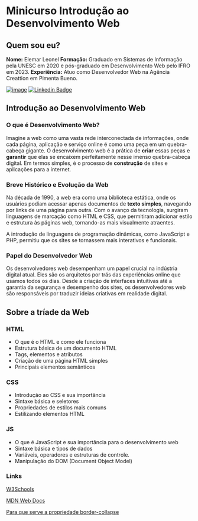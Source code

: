 # Minicurso Introdução ao Desenvolvimento Web

## Quem sou eu?

**Nome:** Elemar Leonel
**Formação:** Graduado em Sistemas de Informação pela UNESC em 2020 e pós-graduado em Desenvolvimento Web pelo IFRO em 2023.
**Experiência:** Atuo como Desenvolvedor Web na Agência Creattion em Pimenta Bueno.

[![image](https://img.shields.io/badge/Instagram-E4405F?style=flat-square&logo=instagram&logoColor=white)](https://www.instagram.com/elemarleonel.dev/)
[![Linkedin Badge](https://img.shields.io/badge/-LinkedIn-blue?style=flat-square&logo=Linkedin&logoColor=white&link=https://www.linkedin.com/in/marianne-dutra-0086801a1/)](https://www.linkedin.com/in/elemarleonel/)

## Introdução ao Desenvolvimento Web

### O que é Desenvolvimento Web?

Imagine a web como uma vasta rede interconectada de informações, onde cada página, aplicação e serviço online é como uma peça em um quebra-cabeça gigante. O desenvolvimento web é a prática de **criar** essas peças e **garantir** que elas se encaixem perfeitamente nesse imenso quebra-cabeça digital. Em termos simples, é o processo de **construção** de sites e aplicações para a internet.

### Breve Histórico e Evolução da Web

Na década de 1990, a web era como uma biblioteca estática, onde os usuários podiam acessar apenas documentos de **texto simples**, navegando por links de uma página para outra. Com o avanço da tecnologia, surgiram linguagens de marcação como HTML e CSS, que permitiram adicionar estilo e estrutura às páginas web, tornando-as mais visualmente atraentes.

A introdução de linguagens de programação dinâmicas, como JavaScript e PHP, permitiu que os sites se tornassem mais interativos e funcionais.

### Papel do Desenvolvedor Web

Os desenvolvedores web desempenham um papel crucial na indústria digital atual. Eles são os arquitetos por trás das experiências online que usamos todos os dias. Desde a criação de interfaces intuitivas até a garantia da segurança e desempenho dos sites, os desenvolvedores web são responsáveis por traduzir ideias criativas em realidade digital.

## Sobre a tríade da Web

### HTML

- O que é o HTML e como ele funciona
- Estrutura básica de um documento HTML
- Tags, elementos e atributos
- Criação de uma página HTML simples
- Principais elementos semânticos

### CSS

- Introdução ao CSS e sua importância
- Sintaxe básica e seletores
- Propriedades de estilos mais comuns
- Estilizando elementos HTML

### JS

- O que é JavaScript e sua importância para o desenvolvimento web
- Sintaxe básica e tipos de dados
- Variáveis, operadores e estruturas de controle.
- Manipulação do DOM (Document Object Model)

### Links

[W3Schools](https://www.w3schools.com/)

[MDN Web Docs](https://developer.mozilla.org/en-US/)

[Para que serve a propriedade border-collapse](https://acervolima.com/css-propriedade-border-collapse/)

